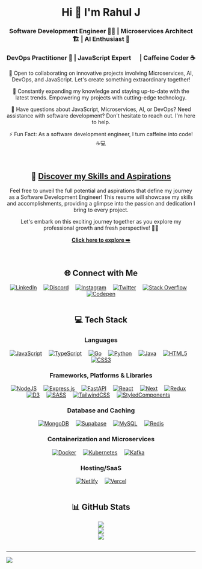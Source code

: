 <!-- <div align="center">
  <img src="https://i.imgur.com/O75Bwtl.gif" alt="Rahul J" width="100%" />
</div> -->

<div align="center">
  <h1>Hi 👋 I'm Rahul J</h1>
  <h3>Software Development Engineer 👨‍💻 | Microservices Architect 🏗️ | AI Enthusiast 🧠</h3>
  <h3>DevOps Practitioner 🚀 | JavaScript Expert <img height="15em" src="https://skillicons.dev/icons?i=js"/> | Caffeine Coder ☕</h3>
</div>

<div align="center">
  <p>👋 Open to collaborating on innovative projects involving Microservices, AI, DevOps, and JavaScript. Let's create something extraordinary together!</p>
  <p>🧠 Constantly expanding my knowledge and staying up-to-date with the latest trends. Empowering my projects with cutting-edge technology.</p>
  <p>💬 Have questions about JavaScript, Microservices, AI, or DevOps? Need assistance with software development? Don't hesitate to reach out. I'm here to help.</p>
  <p>⚡ Fun Fact: As a software development engineer, I turn caffeine into code! ☕️💻</p>
</div>

<br>

<div align="center">
  <h2>🌟 <a href="https://drive.google.com/file/d/1fuLivFQKP7puUvAgYey_URC0uPIZHQvu/view?usp=sharing">Discover my Skills and Aspirations</a></h2>
  <p>Feel free to unveil the full potential and aspirations that define my journey as a Software Development Engineer! This resume will showcase my skills and accomplishments, providing a glimpse into the passion and dedication I bring to every project.</p>
  <p>Let's embark on this exciting journey together as you explore my professional growth and fresh perspective! 🌱📄</p>
  <p><a href="https://drive.google.com/file/d/1fuLivFQKP7puUvAgYey_URC0uPIZHQvu/view?usp=sharing"><strong>Click here to explore ➡️</strong></a></p>
</div>

<br>

<div align="center">
  <h2>🌐 Connect with Me</h2>
  <a href="https://linkedin.com/in/rahul-j-saliaan" title="LinkedIn"><img src="https://skillicons.dev/icons?i=linkedin" alt="LinkedIn"></a>&emsp;
  <a href="https://discord.gg/hRJFFTQ4" title="Discord"><img src="https://skillicons.dev/icons?i=discord" alt="Discord"></a>&emsp;
  <a href="https://instagram.com/dev_op_er" title="Instagram"><img src="https://skillicons.dev/icons?i=instagram" alt="Instagram"></a>&emsp;
  <a href="https://twitter.com/RahulJSaliaan" title="Twitter"><img src="https://skillicons.dev/icons?i=twitter" alt="Twitter"></a>&emsp;
  <a href="https://stackoverflow.com/users/22302321" title="Stack Overflow"><img src="https://skillicons.dev/icons?i=stackoverflow" alt="Stack Overflow"></a>&emsp;
  <a href="https://codepen.io/Rahul-J-the-encoder" title="Codepen"><img src="https://skillicons.dev/icons?i=codepen" alt="Codepen"></a>
</div>

<br>

<div align="center">
  <h2>💻 Tech Stack</h2>
  <h3>Languages</h3>
  <a href="https://developer.mozilla.org/en-US/docs/Web/JavaScript" title="JavaScript"><img src="https://skillicons.dev/icons?i=js" alt="JavaScript" /></a>&emsp;
  <a href="https://www.typescriptlang.org/docs/" title="TypeScript"><img src="https://skillicons.dev/icons?i=ts" alt="TypeScript" /></a>&emsp;
  <a href="https://go.dev/doc/" title="Go"><img src="https://skillicons.dev/icons?i=go" alt="Go" /></a>&emsp;
  <a href="https://www.python.org/doc/" title="Python"><img src="https://skillicons.dev/icons?i=python" alt="Python" /></a>&emsp;
  <a href="https://docs.oracle.com/en/java/" title="Java"><img src="https://skillicons.dev/icons?i=java" alt="Java" /></a>&emsp;
  <a href="https://developer.mozilla.org/en-US/docs/Web/HTML" title="HTML5"><img src="https://skillicons.dev/icons?i=html" alt="HTML5" /></a>&emsp;
  <a href="https://developer.mozilla.org/en-US/docs/Web/CSS" title="CSS3"><img src="https://skillicons.dev/icons?i=css" alt="CSS3" /></a>

  <h3>Frameworks, Platforms & Libraries</h3>
  <a href="https://nodejs.org/en/docs" title="NodeJS"><img src="https://skillicons.dev/icons?i=nodejs" alt="NodeJS" /></a>&emsp;
  <a href="https://expressjs.com/" title="Express.js"><img src="https://skillicons.dev/icons?i=express" alt="Express.js" /></a>&emsp;
  <a href="https://fastapi.tiangolo.com/" title="FastAPI"><img src="https://skillicons.dev/icons?i=fastapi" alt="FastAPI" /></a>&emsp;
  <a href="https://legacy.reactjs.org/docs/getting-started.html" title="React"><img src="https://skillicons.dev/icons?i=react" alt="React" /></a>&emsp;
  <a href="https://nextjs.org/docs" title="Next.js"><img src="https://skillicons.dev/icons?i=next" alt="Next" /></a>&emsp;
  <a href="https://redux.js.org/introduction/getting-started" title="Redux"><img src="https://skillicons.dev/icons?i=redux" alt="Redux" /></a>&emsp;
  <a href="https://d3js.org/getting-started" title="D3"><img src="https://skillicons.dev/icons?i=d3" alt="D3" /></a>&emsp;
  <a href="https://sass-lang.com/documentation/" title="SASS"><img src="https://skillicons.dev/icons?i=sass" alt="SASS" /></a>&emsp;
  <a href="https://tailwindcss.com/docs/installation" title="TailwindCSS"><img src="https://skillicons.dev/icons?i=tailwind" alt="TailwindCSS" /></a>&emsp;
  <a href="https://styled-components.com/docs" title="StyledComponents"><img src="https://skillicons.dev/icons?i=styledcomponents" alt="StyledComponents" /></a>&emsp;

  <h3>Database and Caching</h3>
  <a href="https://www.mongodb.com/docs/" title="MongoDB"><img src="https://skillicons.dev/icons?i=mongodb" alt="MongoDB" /></a>&emsp;
  <a href="https://supabase.com/docs" title="Supabase"><img src="https://skillicons.dev/icons?i=supabase" alt="Supabase" /></a>&emsp;
  <a href="https://dev.mysql.com/doc/" title="MySQL"><img src="https://skillicons.dev/icons?i=mysql" alt="MySQL" /></a>&emsp;
  <a href="https://redis.io/docs/latest/" title="Redis"><img src="https://skillicons.dev/icons?i=redis" alt="Redis" /></a>

  <h3>Containerization and Microservices</h3>
  <a href="https://www.docker.com/" title="Docker"><img src="https://skillicons.dev/icons?i=docker" alt="Docker" /></a>&emsp;
  <a href="https://kubernetes.io/docs/" title="Kubernetes"><img src="https://skillicons.dev/icons?i=kubernetes" alt="Kubernetes" /></a>&emsp;
  <a href="https://kafka.apache.org/documentation/" title="Kafka"><img src="https://skillicons.dev/icons?i=kafka" alt="Kafka" /></a>&emsp;

  <h3>Hosting/SaaS</h3>
  <a href="https://docs.netlify.com/" title="Netlify"><img src="https://skillicons.dev/icons?i=netlify" alt="Netlify" /></a>&emsp;
  <a href="https://vercel.com/docs" title="Vercel"><img src="https://skillicons.dev/icons?i=vercel" alt="Vercel" /></a>
</div>

<br>

<div align="center">
  <h2>📊 GitHub Stats</h2>
  <img src="https://github-readme-stats.vercel.app/api/top-langs/?username=rahuljsaliaan&theme=react&hide_border=true&include_all_commits=false&count_private=false&layout=compact" /><br>
  <img src="https://github-readme-stats.vercel.app/api?username=rahuljsaliaan&theme=react&hide_border=true&include_all_commits=false&count_private=false" /><br>
  <img src="https://git-stats-plum.vercel.app/api/wakatime?username=rahuljsaliaan&layout=compact&theme=react&hide_border=true" /><br>
</div>

<br>
<hr>

<div align="left">
  <img src="https://komarev.com/ghpvc/?username=rahuljsaliaan&style=for-the-badge" />
</div>

